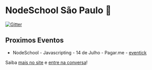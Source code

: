 # NodeSchool São Paulo :office:

[![Gitter](https://badges.gitter.im/Join%20Chat.svg)](https://gitter.im/nodeschool/sao-paulo?utm_source=badge&utm_medium=badge&utm_campaign=pr-badge&utm_content=badge)

## Proximos Eventos
* NodeSchool - Javascripting - 14 de Julho - Pagar.me - [eventick](http://even.tc/1a-nodeschool-javascripting)

Saiba [mais no site](http://nodeschool.io/sao-paulo) e [entre na conversa](https://github.com/nodeschool/sao-paulo/issues)!
